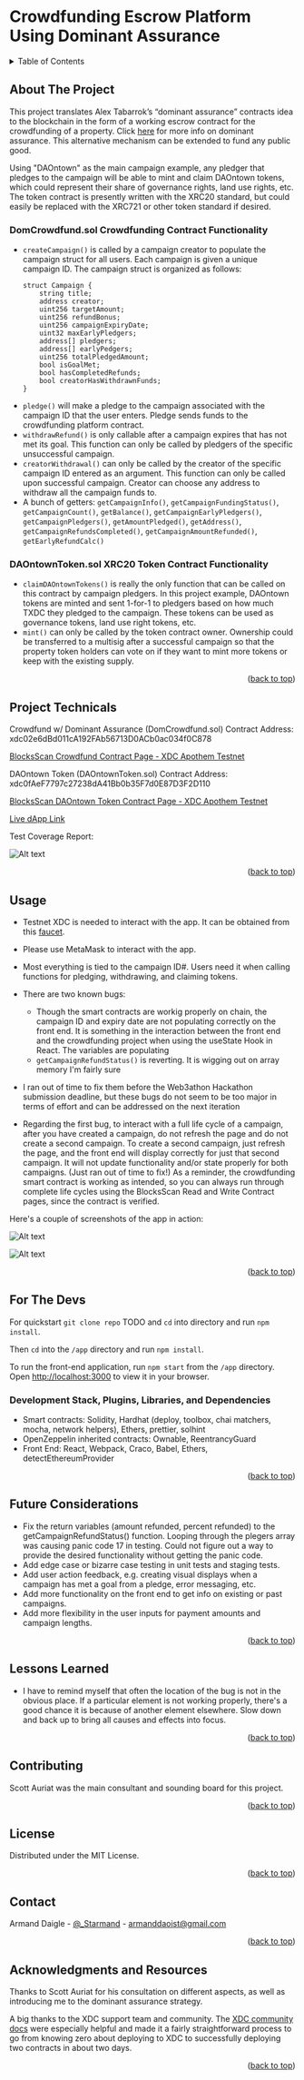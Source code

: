 <a name="readme-top"></a>

# Crowdfunding Escrow Platform Using Dominant Assurance

<!-- TABLE OF CONTENTS -->
<details>
  <summary>Table of Contents</summary>
  <ol>
    <li><a href="#about-the-project">About The Project</a></li>
    <li><a href="#project-technicals">Project Technicals</a></li>
    <li><a href="#usage">Usage</a></li>
    <li><a href="#for-the-devs">For The Devs</a></li>
    <li><a href="#future-considerations">Future Considerations</a></li>
    <li><a href="#lessons-learned">Lessons Learned</a></li>
    <li><a href="#contributing">Contributing</a></li>
    <li><a href="#license">License</a></li>
    <li><a href="#contact">Contact</a></li>
    <li><a href="#acknowledgments">Acknowledgments</a></li>
  </ol>
</details>

<!-- ABOUT THE PROJECT -->

## About The Project

This project translates Alex Tabarrok’s “dominant assurance” contracts idea to the blockchain in the form of a working escrow contract for the crowdfunding of a property. Click [here](https://foresight.org/summary/dominant-assurance-contracts-alex-tabarrok-george-mason-university/) for more info on dominant assurance. This alternative mechanism can be extended to fund any public good.

Using "DAOntown" as the main campaign example, any pledger that pledges to the campaign will be able to mint and claim DAOntown tokens, which could represent their share of governance rights, land use rights, etc. The token contract is presently written with the XRC20 standard, but could easily be replaced with the XRC721 or other token standard if desired.

### DomCrowdfund.sol Crowdfunding Contract Functionality

-   `createCampaign()` is called by a campaign creator to populate the campaign struct for all users. Each campaign is given a unique campaign ID. The campaign struct is organized as follows:
    ```sol
    struct Campaign {
        string title;
        address creator;
        uint256 targetAmount;
        uint256 refundBonus;
        uint256 campaignExpiryDate;
        uint32 maxEarlyPledgers;
        address[] pledgers;
        address[] earlyPedgers;
        uint256 totalPledgedAmount;
        bool isGoalMet;
        bool hasCompletedRefunds;
        bool creatorHasWithdrawnFunds;
    }
    ```
-   `pledge()` will make a pledge to the campaign associated with the campaign ID that the user enters. Pledge sends funds to the crowdfunding platform contract.
-   `withdrawRefund()` is only callable after a campaign expires that has not met its goal. This function can only be called by pledgers of the specific unsuccessful campaign.
-   `creatorWithdrawal()` can only be called by the creator of the specific campaign ID entered as an argument. This function can only be called upon successful campaign. Creator can choose any address to withdraw all the campaign funds to.
-   A bunch of getters: `getCampaignInfo()`, `getCampaignFundingStatus()`, `getCampaignCount()`, `getBalance()`, `getCampaignEarlyPledgers()`, `getCampaignPledgers()`, `getAmountPledged()`, `getAddress()`, `getCampaignRefundsCompleted()`, `getCampaignAmountRefunded()`, `getEarlyRefundCalc()`

### DAOntownToken.sol XRC20 Token Contract Functionality

-   `claimDAOntownTokens()` is really the only function that can be called on this contract by campaign pledgers. In this project example, DAOntown tokens are minted and sent 1-for-1 to pledgers based on how much TXDC they pledged to the campaign. These tokens can be used as governance tokens, land use right tokens, etc.
-   `mint()` can only be called by the token contract owner. Ownership could be transferred to a multisig after a successful campaign so that the property token holders can vote on if they want to mint more tokens or keep with the existing supply.

<p align="right">(<a href="#readme-top">back to top</a>)</p>

<!-- PROJECT TECHNICALS -->

## Project Technicals

Crowdfund w/ Dominant Assurance (DomCrowdfund.sol) Contract Address: xdc02e6dBd011cA192FAb56713D0ACb0ac034f0C878

[BlocksScan Crowdfund Contract Page - XDC Apothem Testnet](https://explorer.apothem.network/address/xdccdb16867ff1f63b2f976b486d4ec3b4cd028fcdf#readContract)

DAOntown Token (DAOntownToken.sol) Contract Address: xdc0fAeF7797c27238dA41Bb0b35F7d0E87D3F2D110

[BlocksScan DAOntown Token Contract Page - XDC Apothem Testnet](https://explorer.apothem.network/tokens/xdcfa258af3f838193db1d6143f4693025a40a628b8#token-transfer)

[Live dApp Link](https://black-night-1404.on.fleek.co/)

Test Coverage Report:

![Alt text](./images/TestCoverage-Hack1.png?raw=true "Test Coverage via Hardhat")

<p align="right">(<a href="#readme-top">back to top</a>)</p>

<!-- USAGE -->

## Usage

-   Testnet XDC is needed to interact with the app. It can be obtained from this [faucet](https://faucet.blocksscan.io/).

-   Please use MetaMask to interact with the app.

-   Most everything is tied to the campaign ID#. Users need it when calling functions for pledging, withdrawing, and claiming tokens.

-   There are two known bugs:
    -   Though the smart contracts are workig properly on chain, the campaign ID and expiry date are not populating correctly on the front end. It is something in the interaction between the front end and the crowdfunding project when using the useState Hook in React. The variables are populating
    -   `getCampaignRefundStatus()` is reverting. It is wigging out on array memory I'm fairly sure
-   I ran out of time to fix them before the Web3athon Hackathon submission deadline, but these bugs do not seem to be too major in terms of effort and can be addressed on the next iteration
-   Regarding the first bug, to interact with a full life cycle of a campaign, after you have created a campaign, do not refresh the page and do not create a second campaign. To create a second campaign, just refresh the page, and the front end will display correctly for just that second campaign. It will not update functionality and/or state properly for both campaigns. (Just ran out of time to fix!) As a reminder, the crowdfunding smart contract is working as intended, so you can always run through complete life cycles using the BlocksScan Read and Write Contract pages, since the contract is verified.

Here's a couple of screenshots of the app in action:

![Alt text](./images/FEcreate.png?raw=true "Test Coverage via Hardhat")

![Alt text](./images/FEpledge.png?raw=true "Test Coverage via Hardhat")

<p align="right">(<a href="#readme-top">back to top</a>)</p>

<!-- FOR THE DEVS -->

## For The Devs

For quickstart `git clone repo` TODO and `cd` into directory and run `npm install`.

Then `cd` into the `/app` directory and run `npm install`.

To run the front-end application, run `npm start` from the `/app` directory. Open [http://localhost:3000](http://localhost:3000) to view it in your browser.

### Development Stack, Plugins, Libraries, and Dependencies

-   Smart contracts: Solidity, Hardhat (deploy, toolbox, chai matchers, mocha, network helpers), Ethers, prettier, solhint
-   OpenZeppelin inherited contracts: Ownable, ReentrancyGuard
-   Front End: React, Webpack, Craco, Babel, Ethers, detectEthereumProvider

<p align="right">(<a href="#readme-top">back to top</a>)</p>

<!-- FUTURE CONSIDERATIONS -->

## Future Considerations

-   Fix the return variables (amount refunded, percent refunded) to the getCampaignRefundStatus() function. Looping through the plegers array was causing panic code 17 in testing. Could not figure out a way to provide the desired functionality without getting the panic code.
-   Add edge case or bizarre case testing in unit tests and staging tests.
-   Add user action feedback, e.g. creating visual displays when a campaign has met a goal from a pledge, error messaging, etc.
-   Add more functionality on the front end to get info on existing or past campaigns.
-   Add more flexibility in the user inputs for payment amounts and campaign lengths.

<p align="right">(<a href="#readme-top">back to top</a>)</p>

<!-- LESSONS LEARNED -->

## Lessons Learned

-   I have to remind myself that often the location of the bug is not in the obvious place. If a particular element is not working properly, there's a good chance it is because of another element elsewhere. Slow down and back up to bring all causes and effects into focus.

<p align="right">(<a href="#readme-top">back to top</a>)</p>

<!-- CONTRIBUTING -->

## Contributing

Scott Auriat was the main consultant and sounding board for this project.

<p align="right">(<a href="#readme-top">back to top</a>)</p>

<!-- LICENSE -->

## License

Distributed under the MIT License.

<p align="right">(<a href="#readme-top">back to top</a>)</p>

<!-- CONTACT -->

## Contact

Armand Daigle - [@\_Starmand](https://twitter.com/_Starmand) - armanddaoist@gmail.com

<p align="right">(<a href="#readme-top">back to top</a>)</p>

<!-- ACKNOWLEDGMENTS -->

## Acknowledgments and Resources

Thanks to Scott Auriat for his consultation on different aspects, as well as introducing me to the dominant assurance strategy.

A big thanks to the XDC support team and community. The [XDC community docs](https://docs.xdc.community/) were especially helpful and made it a fairly straightforward process to go from knowing zero about deploying to XDC to successfully deploying two contracts in about two days.

<p align="right">(<a href="#readme-top">back to top</a>)</p>
